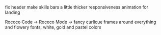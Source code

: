 fix header
make skills bars a little thicker
responsiveness
animation for landing


Rococo Code -> Rococo Mode -> fancy curlicue frames around everything and flowery fonts, white, gold and pastel colors

